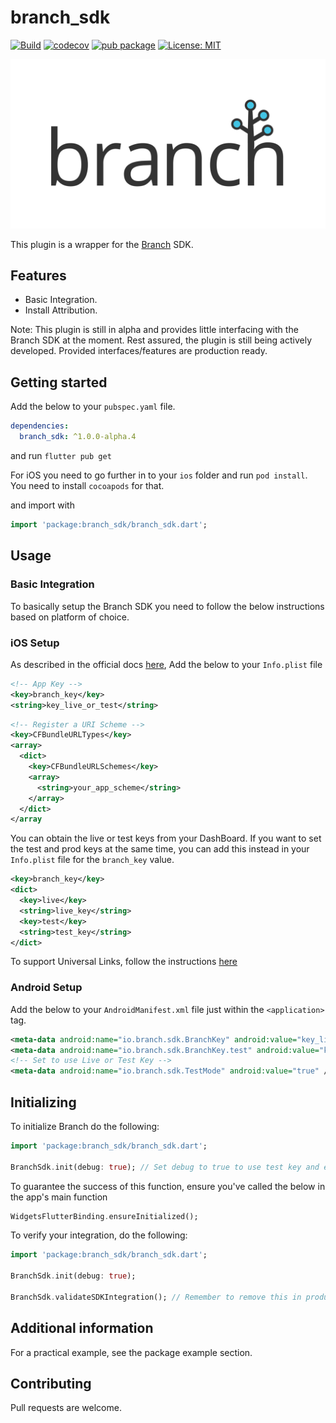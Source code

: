 # branch_sdk

[![Build](https://github.com/francis94c/branch_sdk/actions/workflows/main.yml/badge.svg)](https://github.com/francis94c/branch_sdk/actions/workflows/main.yml) [![codecov](https://codecov.io/gh/francis94c/branch_sdk/branch/master/graph/badge.svg?token=KCPSZJHEO9)](https://codecov.io/gh/francis94c/branch_sdk) [![pub package](https://img.shields.io/pub/v/branch_sdk.svg)](https://pub.dev/packages/branch_sdk) [![License: MIT](https://img.shields.io/badge/License-MIT-yellow.svg)](https://opensource.org/licenses/MIT)

[![Branch](https://github.com/francis94c/branch_sdk/blob/master/assets/images/branch.png?raw=true)](https://branch.io)

This plugin is a wrapper for the [Branch](https://branch.io) SDK.

## Features

- Basic Integration.
- Install Attribution.

Note: This plugin is still in alpha and provides little interfacing with the Branch SDK at the moment. Rest assured, the plugin is still being actively developed. Provided interfaces/features are production ready.

## Getting started

Add the below to your `pubspec.yaml` file.

```yaml
dependencies:
  branch_sdk: ^1.0.0-alpha.4
```

and run `flutter pub get`

For iOS you need to go further in to your `ios` folder and run `pod install`. You need to install `cocoapods` for that.

and import with

```dart
import 'package:branch_sdk/branch_sdk.dart';
```

## Usage

### Basic Integration

To basically setup the Branch SDK you need to follow the below instructions based on platform of choice.

### iOS Setup

As described in the official docs [here](https://help.branch.io/developers-hub/docs/ios-full-reference#register-your-app), Add the below to your `Info.plist` file

```xml
<!-- App Key -->
<key>branch_key</key>
<string>key_live_or_test</string>
```

```xml
<!-- Register a URI Scheme -->
<key>CFBundleURLTypes</key>
<array>
  <dict>
    <key>CFBundleURLSchemes</key>
	<array>
	  <string>your_app_scheme</string>
	</array>
  </dict>
</array
```

You can obtain the live or test keys from your DashBoard. If you want to set the test and prod keys at the same time, you can add this instead in your `Info.plist` file for the `branch_key` value.

```xml
<key>branch_key</key>
<dict>
  <key>live</key>
  <string>live_key</string>
  <key>test</key>
  <string>test_key</string>
</dict>
```

To support Universal Links, follow the instructions [here](https://help.branch.io/developers-hub/docs/ios-full-reference#support-universal-linking-ios-9-and-above)

### Android Setup

Add the below to your `AndroidManifest.xml` file just within the `<application>` tag.

```xml
<meta-data android:name="io.branch.sdk.BranchKey" android:value="key_live_abc" />
<meta-data android:name="io.branch.sdk.BranchKey.test" android:value="key_test_abc" />
<!-- Set to use Live or Test Key -->
<meta-data android:name="io.branch.sdk.TestMode" android:value="true" />
```

## Initializing

To initialize Branch do the following:

```dart
import 'package:branch_sdk/branch_sdk.dart';

BranchSdk.init(debug: true); // Set debug to true to use test key and enable logging. Note io.branch.sdk.TestMode in AndroidManifest.xml must be set to true for debug:true to work.
```

To guarantee the success of this function, ensure you've called the below in the app's main function

```dart
WidgetsFlutterBinding.ensureInitialized();
```

To verify your integration, do the following:

```dart
import 'package:branch_sdk/branch_sdk.dart';

BranchSdk.init(debug: true);

BranchSdk.validateSDKIntegration(); // Remember to remove this in production.
```

## Additional information

For a practical example, see the package example section.

## Contributing

Pull requests are welcome.